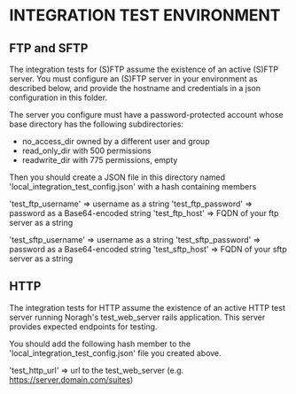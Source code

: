 INTEGRATION TEST ENVIRONMENT
============================

FTP and SFTP
------------
The integration tests for (S)FTP assume the existence of an active (S)FTP server.  You must configure
an (S)FTP server in your environment as described below, and provide the hostname and credentials
in a json configuration in this folder.

The server you configure must have a password-protected account whose base directory has the 
following subdirectories:

   *  no_access_dir owned by a different user and group
   *  read_only_dir with 500 permissions
   *  readwrite_dir with 775 permissions, empty
   
Then you should create a JSON file in this directory named 'local_integration_test_config.json' with a hash containing members

   'test_ftp_username' => username as a string
   'test_ftp_password' => password as a Base64-encoded string
   'test_ftp_host'     => FQDN of your ftp server as a string

   'test_sftp_username' => username as a string
   'test_sftp_password' => password as a Base64-encoded string
   'test_sftp_host'     => FQDN of your sftp server as a string
   
HTTP
----
The integration tests for HTTP assume the existence of an active HTTP test server running Noragh's 
test_web_server rails application.  This server provides expected endpoints for testing.

You should add the following hash member to the 'local_integration_test_config.json' file you created above.

   'test_http_url' => url to the test_web_server (e.g. https://server.domain.com/suites)
